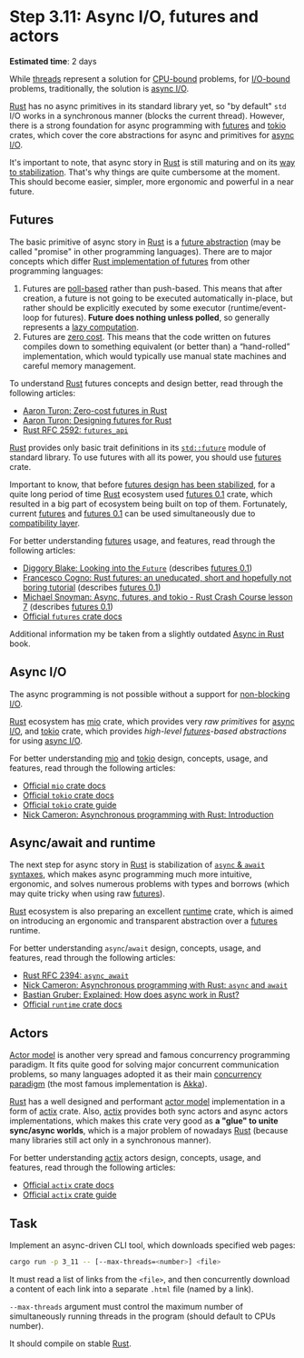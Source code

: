 Step 3.11: Async I/O, futures and actors
========================================

__Estimated time__: 2 days

While [threads](../3_10_threads) represent a solution for [CPU-bound] problems, for [I/O-bound] problems, traditionally, the solution is [async I/O][1].

[Rust] has no async primitives in its standard library yet, so "by default" `std` I/O works in a synchronous manner (blocks the current thread). However, there is a strong foundation for async programming with [futures] and [tokio] crates, which cover the core abstractions for async and primitives for [async I/O][1].

It's important to note, that async story in [Rust] is still maturing and on its [way to stabilization][2]. That's why things are quite cumbersome at the moment. This should become easier, simpler, more ergonomic and powerful in a near future.




## Futures

The basic primitive of async story in [Rust] is a [future abstraction][3] (may be called "promise" in other programming languages). There are to major concepts which differ [Rust implementation of futures][4] from other programming languages:
1. Futures are [poll-based][5] rather than push-based. This means that after creation, a future is not going to be executed automatically in-place, but rather should be explicitly executed by some executor (runtime/event-loop for futures). __Future does nothing unless polled__, so generally represents a [lazy computation][7].
2. Futures are [zero cost][7]. This means that the code written on futures compiles down to something equivalent (or better than) a “hand-rolled” implementation, which would typically use manual state machines and careful memory management.

To understand [Rust] futures concepts and design better, read through the following articles:
- [Aaron Turon: Zero-cost futures in Rust][6]
- [Aaron Turon: Designing futures for Rust][4]
- [Rust RFC 2592: `futures_api`][8]

[Rust] provides only basic trait definitions in its [`std::future`] module of standard library. To use futures with all its power, you should use [futures] crate.

Important to know, that before [futures design has been stabilized][8], for a quite long period of time [Rust] ecosystem used [futures 0.1] crate, which resulted in a big part of ecosystem being built on top of them. Fortunately, current [futures] and [futures 0.1] can be used simultaneously due to [compatibility layer][9].

For better understanding [futures] usage, and features, read through the following articles:
- [Diggory Blake: Looking into the `Future`][10] (describes [futures 0.1])
- [Francesco Cogno: Rust futures: an uneducated, short and hopefully not boring tutorial][11] (describes [futures 0.1])
- [Michael Snoyman: Async, futures, and tokio - Rust Crash Course lesson 7][12] (describes [futures 0.1])
- [Official `futures` crate docs][futures]

Additional information my be taken from a slightly outdated [Async in Rust] book.




## Async I/O

The async programming is not possible without a support for [non-blocking I/O][1].

[Rust] ecosystem has [mio] crate, which provides very _raw primitives_ for [async I/O][1], and [tokio] crate, which provides _high-level [futures]-based abstractions_ for using [async I/O][1].

For better understanding [mio] and [tokio] design, concepts, usage, and features, read through the following articles:
- [Official `mio` crate docs][mio]
- [Official `tokio` crate docs][tokio]
- [Official `tokio` crate guide][13]
- [Nick Cameron: Asynchronous programming with Rust: Introduction][14]




## Async/await and runtime

The next step for async story in [Rust] is stabilization of [`async` & `await` syntaxes][20], which makes async programming much more intuitive, ergonomic, and solves numerous problems with types and borrows (which may quite tricky when using raw [futures]).

[Rust] ecosystem is also preparing an excellent [runtime] crate, which is aimed on introducing an ergonomic and transparent abstraction over a [futures] runtime.

For better understanding `async`/`await` design, concepts, usage, and features, read through the following articles:
- [Rust RFC 2394: `async_await`][20]
- [Nick Cameron: Asynchronous programming with Rust: `async` and `await`][21]
- [Bastian Gruber: Explained: How does async work in Rust?][22]
- [Official `runtime` crate docs][runtime]




## Actors

[Actor model][41] is another very spread and famous concurrency programming paradigm. It fits quite good for solving major concurrent communication problems, so many languages adopted it as their main [concurrency paradigm][2] (the most famous implementation is [Akka]).

[Rust] has a well designed and performant [actor model][41] implementation in a form of [actix] crate. Also, [actix] provides both sync actors and async actors implementations, which makes this crate very good as __a "glue" to unite sync/async worlds__, which is a major problem of nowadays [Rust] (because many libraries still act only in a synchronous manner).

For better understanding [actix] actors design, concepts, usage, and features, read through the following articles:
- [Official `actix` crate docs][actix]
- [Official `actix` crate guide][43]




## Task

Implement an async-driven CLI tool, which downloads specified web pages:
```bash
cargo run -p 3_11 -- [--max-threads=<number>] <file>
```
It must read a list of links from the `<file>`, and then concurrently download a content of each link into a separate `.html` file (named by a link).

`--max-threads` argument must control the maximum number of simultaneously running threads in the program (should default to CPUs number).

It should compile on stable [Rust].





[actix]: https://docs.rs/actix
[Akka]: https://akka.io
[Async in Rust]: https://rust-lang.github.io/async-book/index.html
[CPU-bound]: https://en.wikipedia.org/wiki/CPU-bound
[futures]: https://docs.rs/futures-preview
[futures 0.1]: https://docs.rs/futures/0.1
[futures 0.2]: https://docs.rs/futures/0.2
[I/O-bound]: https://en.wikipedia.org/wiki/I/O_bound
[mio]: https://docs.rs/mio
[runtime]: https://docs.rs/runtime
[Rust]: https://www.rust-lang.org
[`std::future`]: https://doc.rust-lang.org/std/future/index.html
[tokio]: https://docs.rs/tokio

[1]: https://en.wikipedia.org/wiki/Asynchronous_I/O
[2]: https://areweasyncyet.rs
[3]: https://en.wikipedia.org/wiki/Futures_and_promises
[4]: https://aturon.github.io/blog/2016/09/07/futures-design
[5]: http://aturon.github.io/blog/2016/09/07/futures-design/#what-worked-the-demand-driven-aka-readiness-based-approach
[6]: https://aturon.github.io/blog/2016/08/11/futures
[7]: https://en.wikipedia.org/wiki/Lazy_evaluation
[8]: https://rust-lang.github.io/rfcs/2592-futures.html
[9]: https://rust-lang-nursery.github.io/futures-rs/blog/2019/04/18/compatibility-layer.html
[10]: https://gist.github.com/Diggsey/6f924bf3f741bcdffd240faee102fe92
[11]: https://dev.to/mindflavor/rust-futures-an-uneducated-short-and-hopefully-not-boring-tutorial---part-1-3k3
[12]: https://www.snoyman.com/blog/2018/12/rust-crash-course-07-async-futures-tokio
[13]: https://tokio.rs/docs/overview
[14]: https://github.com/nrc/apr-intro/blob/master/intro.md
[20]: https://rust-lang.github.io/rfcs/2394-async_await.html
[21]: https://github.com/nrc/apr-intro/blob/master/async-await.md
[22]: https://dev.to/gruberb/explained-how-does-async-work-in-rust-46f8
[41]: https://en.wikipedia.org/wiki/Actor_model
[42]: https://en.wikipedia.org/wiki/Concurrency_(computer_science)
[43]: https://actix.rs/book/actix
